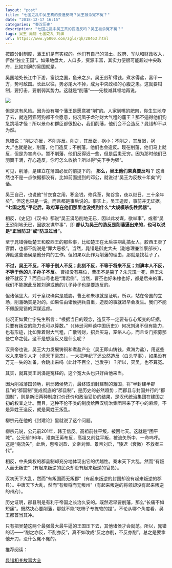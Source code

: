 ```yaml
---
layout: "post"
title: "七国之乱中吴王真的要造反吗？吴王被杀冤不冤？"
date: "2018-12-17 16:15"
categories: "秦汉历史"
description: "七国之乱中吴王真的要造反吗？吴王被杀冤不冤？"
tags: 吴王 晁错 七国之乱 刘濞
url: https://www.y5000.com/zgls/qh/28463.html
---
```






按照分封制度，藩王们是有实权的。他们有自己的领土、政府、军队和财政收入，俨然“独立王国”。如果地盘大，人口多，资源丰富，其实力便很可能超过中央政府，比如刘濞的吴国就是。  

吴国地处长江中下游，富饶之国，鱼米之乡。吴王煎矿得钱，煮水得盐，富甲一方，势可敌国。长此以往，势必尾大不掉，成为中央政权的心腹之患。这就要钳制，要打击，要削弱其势力。这就是“削藩”——先裁减其领地再说。

![](https://img.y5000.com/uploads/allimg/180206/13-1P2061604454a.jpg)

但是这有风险。因为没有哪个藩王是愿意被“削”的。人家到嘴的肥肉，你生生地夺了去，就连阿猫阿狗都不会愿意，何况凤子龙孙财大气粗的藩王？那不逼得他们狗急跳墙才怪！所以景帝和群臣都很担心，我们削藩，他们会不会造反？晁错却不以为然。

晁错说：“削之亦反，不削亦反。削之，其反亟，祸小；不削之，其反迟，祸大。”也就是说，削藩，他们造反；不削藩，他们也会造反。现在削藩，他们马上就反，但是为害尚小。暂不削藩，他们反得迟一些，但是后患无穷。因为那时他们已羽翼丰满，存心造反，你可怎么收拾？所以得“先下手为强”。

可见，削藩，是建立在藩国必反的前提下的。 **那么，吴王他们果真要反吗？**
这当然也不是一点依据都没有。比如前面提到的邓公，就说过“吴王为反数十年矣”的话。

吴王自己，也说他“节衣食之用，积金钱，修兵革，聚谷食，夜以继日，三十余年矣”。但这也只是一说，而且都是事后说的。事实上，吴王造反，事前并无证据。
**“七国之乱”平定后，政府军在他们那里也没找到什么“大规模杀伤性武器”。**

相反，《史记》《汉书》都说“吴王濞恐削地无已，因以此发谋，欲举事”，或者“吴王恐削地无已，因欲发谋举事”，即
**都认为吴王的造反是削藩逼出来的，也可以说是“正当防卫”或“防卫过当”。**

至于晁错弹劾楚王和胶西王的那些事，比如楚王在太后丧期乱搞女人，胶西王卖了官爵，也都不能说是“罪大恶极”。当然，晁错是御史大夫（副总理兼监察部长），弹劾这些诸侯是他分内的工作。但如果以此作为削藩的理由，那就是找茬子了。

**不过，吴王不反，不等于别人不反；此刻不反，不等于将来不反；刘濞本人不反，不等于他的儿子孙子不反。**
曹操没有篡位，曹丕不是篡了？朱元璋一死，燕王朱棣不就反了？而且口号也是“清君侧”。当然，曹丕也好朱棣也好，都是后来的事，我们不能据此反推刘濞或他的儿子孙子也是要造反的。

但诸侯坐大，对于皇权确实是威胁，曹丕和朱棣就是证明。所以，站在帝国的立场，削藩确实是对的。如果任由诸侯拥兵自重，造反的事就迟早会发生。我们不能不佩服晁错的深谋远虑。

何况正如黄仁宇先生所言：“根据当日的观念，造反不一定要有存心叛变的证据，只要有叛变的能力也可以算数。”（《赫逊河畔谈中国历史》）何况刘濞不但有能力，也有形迹，比如靠着财大气粗，广散钱财，招兵买马，笼络人心，而且专门招募那些亡命之徒。这不是想造反又是什么呢？

汉景帝也说，吴王大力发展铸铜和煮盐产业（吴王即山铸钱，煮海为盐），用这些收入来吸引人才（诱天下豪杰），一大把年纪了还公然造反（白头举事），如果没有万无一失的准备，会跳出来吗（此计不百全，岂发乎）？所以，灭吴，也不算冤。

其实，就算吴王刘濞是冤枉的，这个冤大头也只好由他来当。

因为削减藩国领地，削弱诸侯势力，最终取消封建制的藩国，将“半封建半郡县”的“郡国制”变成彻底的“郡县制”，是历史的必然趋势；而郡县与封国并行的“郡国制”，则是新旧两种制度讨价还价和政治妥协的结果，是汉代统治集团在建国之初的权宜之计。而且，这种不伦不类的制度给西汉统治集团带来了不小的麻烦，不是异姓王造反，就是同姓王叛乱。

柳宗元在他的《封建论》里就说了这个问题。

柳宗元说，公元前201年，韩王信反。高祖前往平叛，被困七天。这就是“困平城”。公元前196年，淮南王英布反，高祖又前往平叛，被流矢所中，一命呜呼。这是“病流矢”。此后，惠帝刘盈、文帝刘恒、景帝刘启，“陵迟（衰微）不救者三代”。

相反，中央集权的郡县制却充分地体现出它的优越性。秦末天下大乱，然而“有叛人而无叛吏”（有起来叛逆的民众却没有起来叛逆的官员）。

汉初天下大乱，然而“有叛国而无叛郡”（有起来叛逆的封国却没有起来叛逆的郡县）。中唐天下大乱，然而“有叛将而无叛州”（有起来叛逆的将领却没有起来叛逆的州府）。

历史证明，郡县制是有利于帝国之长治久安的。既然迟早要削藩，那么“长痛不如短痛”。既然决心要削藩，那就不能“吃柿子专拣软的捏”。不论从哪个角度看，吴王都首当其冲。

只有把吴楚这两个最强最大最牛逼的王国压下去，其他诸侯才会就范。所以，晁错的话——“削之亦反，不削亦反”，真不如改成“反之亦削，不反亦削”，总之是要拿他开刀，没什么冤不冤的。

推荐阅读：

[晁错相关故事大全](https://www.y5000.com/tags/chaocuo/)
